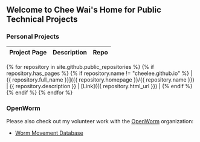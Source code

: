## Welcome to Chee Wai's Home for Public Technical Projects

### Personal Projects

| Project Page  | Description      |  Repo |
|---------------|:----------------:|------:|
{% for repository in site.github.public_repositories %}
   {% if repository.has_pages %}
      {% if repository.name != "cheelee.github.io" %}
| {{ repository.full_name }}]({{ repository.homepage }}/{{ repository.name }}) | {{ repository.description }} | [Link]({{ repository.html_url }}) |
      {% endif %}
   {% endif %}
{% endfor %}

### OpenWorm

Please also check out my volunteer work with the
[OpenWorm](https://github.com/openworm) organization:

- [Worm Movement Database](https://github.com/openworm/movement_cloud) 

